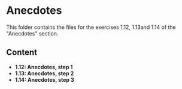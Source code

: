 # Anecdotes

This folder contains the files for the exercises 1.12, 1.13and 1.14 of the "Anecdotes" section.

## Content
- **1.12: Anecdotes, step 1**
- **1.13: Anecdotes, step 2**
- **1.14: Anecdotes, step 3**
